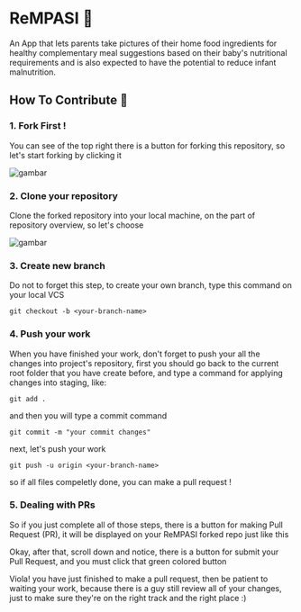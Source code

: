 # ReMPASI 👶
An App that lets parents take pictures of their home food ingredients for healthy complementary meal suggestions based on their baby's nutritional requirements and is also expected to have the potential to reduce infant malnutrition.

## How To Contribute 📝

### 1. Fork First !
You can see of the top right there is a button for forking this repository, so let's start forking by clicking it

![gambar](https://github.com/Bangkit-Capstone-C23-PS194-Team/ReMPASI/assets/64621392/0b7c33bf-5470-4837-a556-8c9f481ebac3)

### 2. Clone your repository
Clone the forked repository into your local machine, on the part of repository overview, so let's choose

![gambar](https://github.com/Bangkit-Capstone-C23-PS194-Team/ReMPASI/assets/64621392/5220e53b-4e18-4493-9837-747bf394ab82)

### 3. Create new branch
Do not to forget this step, to create your own branch, type this command on your local VCS

```
git checkout -b <your-branch-name>
```

### 4. Push your work 

When you have finished your work, don't forget to push your all the changes into project's repository, first you should go back to the current root folder that you have create before, and type a command for applying changes into staging, like:

```
git add .
```

and then you will type a commit command

```
git commit -m "your commit changes"
```

next, let's push your work 

```
git push -u origin <your-branch-name>
```

so if all files compeletly done, you can make a pull request !

### 5. Dealing with PRs

So if you just complete all of those steps, there is a button for making Pull Request (PR), it will be displayed on your ReMPASI forked repo just like this

Okay, after that, scroll down and notice, there is a button for submit your Pull Request, and you must click that green colored button

Viola! you have just finished to make a pull request, then be patient to waiting your work, because there is a guy still review all of your changes, just to make sure they're on the right track and the right place :)

